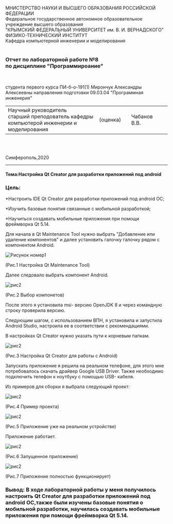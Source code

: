МНИСТЕРСТВО НАУКИ  И ВЫСШЕГО ОБРАЗОВАНИЯ РОССИЙСКОЙ ФЕДЕРАЦИИ  
Федеральное государственное автономное образовательное учреждение высшего образования  
"КРЫМСКИЙ ФЕДЕРАЛЬНЫЙ УНИВЕРСИТЕТ им. В. И. ВЕРНАДСКОГО"  
ФИЗИКО-ТЕХНИЧЕСКИЙ ИНСТИТУТ  
Кафедра компьютерной инженерии и моделирования
<br/><br/>


### Отчет по лабораторной работе №8<br/> по дисциплине "Программироание"
<br/>

студента первого курса ПИ-б-о-191(1)
Мирончук Александры Алексеевны
направления подготовки 09.03.04 "Программная инженерия"
<br/>

<table>
<tr><td>Научный руководитель<br/>старший преподователь кафедры<br/>компьютерой инженерии и моделирования<br/>
<td/>(оценка)<td/>
<td/>Чабанов В.В.<td/>
</tr>
</table>
<br/><br/>

Симферополь,2020

***

#### Тема:Настройка Qt Creator для разработки приложений под android

### Цель:

*Настроить IDE Qt Creator для разработки приложений под android ОС;

*Изучить базовые понятия связанные с мобильной разработкой;

*Научиться создавать мобильные приложения при помощи фреймворка Qt 5.14.

Для начала в Qt Maintenance Tool нужно выбрать "Добавление или удаление компонентов" и
далее установить галочку галочку рядом с компонентом Android.

![Рисунок номер1](https://sun9-50.userapi.com/c206828/v206828608/c7fa6/fHBaZCLfflA.jpg)

(Рис.1 Настройка Qt Maintenance Tool)

Далее следовало выбрать компонент Android.

![рис2](https://sun9-46.userapi.com/c206828/v206828223/c80c0/vdZS28hC6DU.jpg)

(Рис.2 Выбор компонетов)

После этого я установила msi- версию OpenJDK 8 и через командную строку проверила версию.

Следующим шагом, с использованием ВПН, я установила и запустила Android Studio, настроила ее в соответствии с рекомендациями.

В настройках Qt Creator нужно указать пути к корневым папкам.

![рис2](https://sun9-26.userapi.com/c850608/v850608813/1186ca/IR0vbG5DPeM.jpg)

(Рис.3 Настройка Qt Creator для работы с Android)

Запускать приложение я решила на реальном телефоне, для этого мне потребовалось скачать драйвер  Google USB Driver. 
Также необходимо подключить телефон к ноутбуку с помощью USB- кабеля.

Из примеров для сборки я выбрала следующий проект:

![рис2](https://sun9-5.userapi.com/c857220/v857220813/142738/rqasBxqN4do.jpg)

(Рис.4 Пример проекта)

![рис2](https://sun9-65.userapi.com/c206620/v206620813/cee87/qlBcZF-If-w.jpg)

(Рис.5 Приложение уже на реальном устройстве)

Приложение работает.

![рис2](https://sun9-61.userapi.com/c857616/v857616813/1c6881/XbBUrqwkyqI.jpg)

(Рис.6 Запущенное приложение)

![рис2](https://sun9-67.userapi.com/c855016/v855016813/20dc02/seCw7_GsfHk.jpg)

(Рис.7 Приложение полностью функционирует)

### Вывод: В ходе лабораторной работы у меня получилось настроить Qt Creator для разработки приложений под android ОС,также были изучены  базовые понятия о мобильной разработки, научилась создавать мобильные приложения при помощи фреймворка Qt 5.14.



